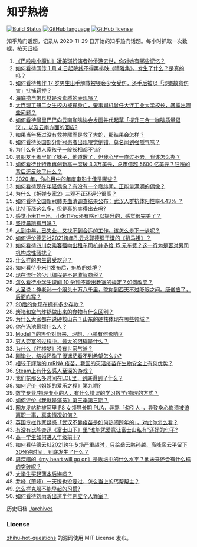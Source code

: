# 知乎热榜
[![Build Status](https://github.com/ToWeLong/zhihu-hot-questions/workflows/CI/badge.svg)](https://github.com/ToWeLong/zhihu-hot-questions/actions)
[![GitHub language](https://img.shields.io/badge/language-golang-orange.svg)](https://golang.org/)
[![GitHub license](https://img.shields.io/github/license/ToWeLong/zhihu-hot-questions)](https://github.com/ToWeLong/zhihu-hot-questions/blob/main/LICENSE)

知乎热门话题，记录从 2020-11-29 日开始的知乎热门话题。每小时抓取一次数据，按天[归档](./archives)

<!-- BEGIN -->

1. [《巴啦啦小魔仙》凌美琪扮演者孙侨潞去世，你对她有哪些记忆？](https://www.zhihu.com/question/437555370)
1. [如何看待网传 1 月 4 日起院线不得再排映《晴雅集》，发生了什么？是真的吗？](https://www.zhihu.com/question/437579196)
1. [如何看待焦作 17 岁男生出手解救被猥亵少女受伤，还手后被以「涉嫌故意伤害」批捕羁押？](https://www.zhihu.com/question/437161836)
1. [海底捞自带食材是没素质的表现吗？](https://www.zhihu.com/question/284118317)
1. [大连理工研二女生校内被撞身亡，肇事司机曾任大连工业大学校长，暴露出哪些问题？](https://www.zhihu.com/question/437581895)
1. [如何看待阿里巴巴向云南咖啡协会发函并代起草「提升三合一咖啡质量倡议」，以及云南方面的回应?](https://www.zhihu.com/question/437565923)
1. [如果当年杨过没有救神雕而是救了大蛇，那结果会怎样？](https://www.zhihu.com/question/436449895)
1. [如何看待英国部分新冠患者出现嗅觉倒错，莫名闻到强烈气味？](https://www.zhihu.com/question/436891750)
1. [为什么有钱人家孩子一般长相都不错?](https://www.zhihu.com/question/432161909)
1. [男朋友王者里加了妹子，他道歉了，但我心里一直过不去，我该怎么办？](https://www.zhihu.com/question/436969651)
1. [如何看待比特币再创新高一度破 3.3万美元，总市值超 5600 亿美元？狂涨的背后还反映了什么？](https://www.zhihu.com/question/437579894)
1. [2020 年，你心目中的年度电影十佳是哪些？](https://www.zhihu.com/question/433710115)
1. [如何看待现在年轻偶像？有没有一个零绯闻，正能量满满的偶像？](https://www.zhihu.com/question/436788903)
1. [为什么《拆弹专家2》三观不正还评分很高？](https://www.zhihu.com/question/436744480)
1. [如何看待全国新冠肺炎血清调查结果公布：武汉人群抗体阳性率4.43% ？](https://www.zhihu.com/question/436959206)
1. [比特币涨这么多，但是真的卖得出去吗?](https://www.zhihu.com/question/436444886)
1. [感觉小米11一出，小米11Pro还有啥可以提升的，感觉很完美了？](https://www.zhihu.com/question/436921234)
1. [坚持晨跑有用吗？](https://www.zhihu.com/question/436666369)
1. [人到中年，已失业，又找不到合适的工作，该怎么走下一步呢？](https://www.zhihu.com/question/298441731)
1. [如何评价德云社2021跨年孔云龙郭德纲于谦的《扒马褂》？](https://www.zhihu.com/question/437424636)
1. [如何看待四川女乘客强吻出租车司机并多给 15 元车费？这一行为是否对男司机构成性骚扰？](https://www.zhihu.com/question/437649690)
1. [什么样的男生最受欢迎？](https://www.zhihu.com/question/30311473)
1. [如何看待小米11发布后，魅族的处境？](https://www.zhihu.com/question/436980166)
1. [现在流行的少儿编程是不是收智商税？](https://www.zhihu.com/question/355560585)
1. [怎么看待小学生课间 10 分钟不能出教室的规定？如何改变？](https://www.zhihu.com/question/437009417)
1. [大圣说：俺老孙一个跟头十万八千里，驼你到西天不过眨眼之间。唐僧应了，后面咋写？](https://www.zhihu.com/question/435068407)
1. [90后的你现在拥有多少存款？](https://www.zhihu.com/question/294492829)
1. [烤箱和空气炸锅做出来的食物有什么区别？](https://www.zhihu.com/question/23509699)
1. [为什么大家都在说硬核山东？山东的硬核体现在哪些领域？](https://www.zhihu.com/question/389240700)
1. [你在泳池最烦什么人？](https://www.zhihu.com/question/337490592)
1. [Model Y的售价对蔚来、理想、小鹏有何影响？](https://www.zhihu.com/question/437417536)
1. [穷人变富的过程中，最大的阻碍是什么？](https://www.zhihu.com/question/429985000)
1. [为什么《红楼梦》没有世家气派？](https://www.zhihu.com/question/436109186)
1. [刚毕业，结婚怀孕了很迷茫看不到希望怎么办?](https://www.zhihu.com/question/436800173)
1. [相较于辉瑞的 mRNA 疫苗，我国的灭活疫苗在生物安全上有何优势？](https://www.zhihu.com/question/437276961)
1. [Steam上有什么感人至深的游戏？](https://www.zhihu.com/question/437165912)
1. [我们花那么多时间在LOL里，到底得到了什么？](https://www.zhihu.com/question/411263252)
1. [如何评价《姐姐的爱乐之程》第九期?](https://www.zhihu.com/question/437288452)
1. [数学专业/物理专业的人，有什么错误的学习数学/物理的方式？](https://www.zhihu.com/question/432890121)
1. [如何评价《我就是演员》第三季第三期？](https://www.zhihu.com/question/436602231)
1. [网友发帖称被阿里 P8 女领导长期 PUA，辱骂「勾引人」，导致身心崩溃被迫离职一事，真实情况如何？](https://www.zhihu.com/question/437420771)
1. [英国专栏作家疑惑「武汉不靠疫苗是如何热闹跨年的」，对此你怎么看？](https://www.zhihu.com/question/437552639)
1. [有没有比陈奕迅《富士山下》里“谁能凭爱意让富士山私有”还好的句子?](https://www.zhihu.com/question/424619553)
1. [高一学生如何进入年级前十?](https://www.zhihu.com/question/426078063)
1. [如何看待德云社2021跨年专场严重超时，只给岳云鹏孙越、高峰栾云平留下30分钟时间，到底发生了什么？](https://www.zhihu.com/question/437372596)
1. [周深唱的《my heart will go on》是歌坛中的什么水平？他未来还会有什么样的突破呢？](https://www.zhihu.com/question/437444158)
1. [大学生买轻薄本后悔吗？](https://www.zhihu.com/question/413897260)
1. [乔峰（萧峰）一天饭也没要过，怎么当上的丐帮帮主？](https://www.zhihu.com/question/436835389)
1. [怎么样克服不能早起的习惯?](https://www.zhihu.com/question/435111334)
1. [如何看待刘雨昕出道半年创立个人舞室？](https://www.zhihu.com/question/437490213)

<!-- END -->

历史归档 [./archives](./archives)


### License
[zhihu-hot-questions](https://github.com/towelong/zhihu-hot-questions) 的源码使用 MIT License 发布。